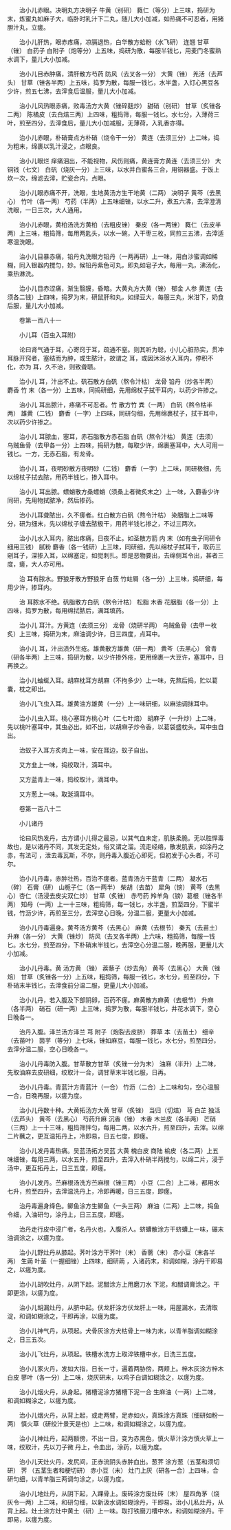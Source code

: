 <!-- { "loadSidebar": true } -->
　　治小儿赤眼。决明丸方决明子 牛黄（别研） 蕤仁（等分）上三味，捣研为末，炼蜜丸如麻子大，临卧时乳汁下二丸，随儿大小加减，如热痛不可忍者，用猪胆汁丸，立瘥。

　　治小儿肝热，眼赤疼痛，凉膈退热，白华散方蛤粉（水飞研） 连翘 甘草（锉） 白药子 白附子（炮等分）上五味，捣研为散，每服半钱匕，用麦门冬蜜熟水调下，量儿大小加减。

　　治小儿目赤肿痛，清肝散方芍药 防风（去叉各一分） 大黄（锉） 羌活（去芦头） 甘草（锉各半两）上五味，捣罗为散，每服一钱匕，水半盏，入灯心黑豆各少许，煎五七沸，去滓食后温服，量儿大小加减。

　　治小儿风热眼赤痛，败毒汤方大黄（锉碎麸炒） 甜硝（别研） 甘草（炙锉各二两） 陈橘皮（去白焙三两）上四味，粗捣筛，每服一钱匕。水七分，入薄荷三叶，煎至四分，去滓食后，量儿大小加减服，无薄荷，入乳香亦得。

　　治小儿赤眼，朴硝膏点方朴硝（烧令干一分） 黄连（去须三分）上二味，捣为粗末，绵裹以乳汁浸之，点眼良。

　　治小儿眼烂 痒痛泪出，不能视物，风伤则痛，黄连膏方黄连（去须三分） 大铜钱（七文） 白矾（烧灰一分）上三味，以水并白蜜各三合，用铜器盛。于饭上炊一次，绵滤去滓，贮瓷合内，点眼。

　　治小儿眼赤痛不开，洗眼，生地黄汤方生干地黄（二两） 决明子 黄芩（去黑心） 竹叶（各一两） 芍药（半两）上五味细锉，以水二升，煮五六沸，去滓澄清洗眼，一日三次，大人通用。

　　治小儿赤眼，黄柏汤洗方黄柏（去粗皮锉） 秦皮（各一两锉） 蕤仁（去皮半两）上三味，粗捣筛，每用两匙头，以水一碗，入干枣三枚，同煎三五沸，去滓适寒温洗眼。

　　治小儿目暴赤痛，铅丹丸洗眼方铅丹（一两再研）上一味，用白沙蜜调如稀糊，同入银器内搅匀，妙。候铅丹紫色可丸，即丸如皂子大，每用一丸，沸汤化，乘热淋洗。

　　治小儿目赤涩痛，渐生翳膜，昏暗。大黄丸方大黄（锉） 郁金 人参 黄连（去须各二钱）上四味，捣罗为末，研鼠肝和丸，如绿豆大，每服三丸，米泔下，奶食后服，量儿大小加减。

　　卷第一百八十一

　　小儿耳（百虫入耳附）

　　论曰肾气通于耳，心寄窍于耳，疏通不窒。则其听为聪，小儿心脏热实，贯冲耳脉开窍者，塞结而为肿，或生脓汁，故谓之 耳，或因沐浴水入耳内，停积不化，亦为 耳，久不治，则致聋聩。

　　治小儿 耳，汁出不止。矾石散方白矾（熬令汁枯） 龙骨 铅丹（炒各半两） 麝香 竹 末（各一分）上五味，同捣研细，先用绵杖子拭干耳内，以药少许掺之。

　　治小儿 耳出脓汁，疼痛不可忍者。竹 散方竹 粪（一两） 白矾（熬令枯半两） 雄黄（二钱） 麝香（一字）上四味，同研匀细，先用绵裹杖子，拭干耳中，次以药少许掺之。

　　治小儿 耳脓血，塞耳，赤石脂散方赤石脂 白矾（熬令汁枯） 黄连（去须） 乌贼鱼骨（去甲各一分）上四味，捣研为散，每取少许，绵裹塞耳中，大人可用一钱匕。一方，无赤石脂，有龙骨。

　　治小儿 耳，夜明砂散方夜明砂（二钱） 麝香（一字）上二味，同研极细，先以绵杖子拭去脓，用药半钱匕，掺入耳中。

　　治小儿 耳出脓。螵蛸散方桑螵蛸（须桑上者微炙末之）上一味，入麝香少许同研，先用物拭脓净，然后掺药。

　　治小儿耳聋脓出，久不瘥者。红白散方白矾（熬令汁枯） 染胭脂上二味等分，研为细末，先以绵杖子缠去脓极干，用药半钱匕掺之，不过三两次。

　　治小儿水入耳内，脓出疼痛，日夜不止。如圣散方箭 内 末（如有虫子同研令细用三钱） 腻粉 麝香（各一钱研）上三味，同研细，先以绵杖子拭耳干，取药三剜耳子，深掺入耳，以绵塞定，如觉刺扎。即是恶物要出，去绵侧耳令出，甚者三度，瘥，大人亦可用。

　　治 耳有脓水。野狼牙散方野狼牙 白蔹 竹蛀屑（各一分）上三味，捣研细，每用少许，掺耳内。

　　治 耳脓水不绝。矾脂散方白矾（熬令汁枯） 松脂 木香 花胭脂（各一分）上四味，捣罗为散，每用绵拭脓后，满耳填药。

　　治小儿 耳汁。方黄连（去须三分） 龙骨（烧研半两） 乌贼鱼骨（去甲一枚炙）上三味，捣研为末，麻油调少许，日三四度，点耳中。

　　治小儿 耳，汁出渍外生疮。雄黄散方雄黄（研一两） 黄芩（去黑心） 曾青（研各半两）上三味，捣研为散，以少许掺外疮，更用绵裹一大豆许，塞耳中，日再换之。

　　治小儿蚰蜒入耳。胡麻枕耳方胡麻（不拘多少）上一味，先熬后捣，贮以葛囊，枕之即出。

　　治小儿飞虫入耳。雄黄油方雄黄（一分）上一味研细，以麻油调抹耳中。

　　治小儿虫入耳。桃心塞耳方桃心叶（二七叶焙） 胡麻子（一升炒）上二味，先以桃叶塞耳中，其虫必出。如不出，以胡麻子炒令香，以葛袋盛枕头。耳中虫自出。

　　治蚁子入耳方炙肉上一味，安在耳边，蚁子自出。

　　又方韭上一味，捣绞取汁，滴耳中。

　　又方蓝青上一味，捣绞取汁，滴耳中。

　　又方葱上一味。取涎滴耳中。

　　卷第一百八十二

　　小儿诸丹

　　论曰风热发丹，古方谓小儿得之最忌，以其气血未定，肌肤柔脆。无以胜悍毒故也，是以诸丹不同，其发无定处，俗又谓之溜。流走经络，散发肌表，如涂丹之赤，有法可 ，泄去毒瓦斯，不尔，则丹毒入腹近心即死，但初发于心头者，不可 尔。

　　治小儿丹毒，赤肿壮热，百治不瘥者。蓝青汤方干蓝青（二两） 凝水石（碎） 石膏（研） 山栀子仁（各一两半） 柴胡（去苗） 犀角（镑） 黄芩（去黑心）杏仁（汤浸去皮尖双仁炒） 甘草（炙锉） 赤芍药 羚羊角（镑）葛根（锉各半两） 知母（一两）上一十三味，粗捣筛，每一钱匕，水半盏，煎至四分，下蜜半钱，竹沥少许，再煎至三分，去滓空心日晚，分温二服，更量大小加减。

　　治小儿丹毒遍身。黄芩汤方黄芩（去黑心） 麻黄（去根节） 秦艽（去苗土） 升麻（各一分） 大黄（锉炒） 防风（去叉各半两）上六味，粗捣筛，每服一钱匕。水七分，煎至四分，下朴硝末半钱匕，去滓空心分温二服，晚再服，更量儿大小加减。

　　治小儿丹毒。黄 汤方黄 （锉） 蒺藜子（炒去角） 黄芩（去黑心） 大黄（锉焙） 甘草（炙锉各一分）上五味，粗捣筛，每服一钱匕，水七分，煎至四分，下朴硝末半钱匕，去滓食前分温二服，更量儿大小加减。

　　治小儿丹，若入腹及下部阴卵，百药不瘥。麻黄散方麻黄（去根节） 升麻（各半两） 硝石（研一两）上三味，捣罗为散，每服半钱匕，井花水调下，空心日晚各一。

　　治丹入腹。泽兰汤方泽兰 芎 附子（炮裂去皮脐） 莽草 本（去苗土） 细辛（去苗叶） 茵芋（等分）上七味，锉如麻豆，每服一钱匕，水七分，煎至四分，去滓分温二服，空心日晚各一。

　　治小儿丹毒防入腹。甘草散方甘草（炙锉一分为末） 油麻（半升）上二味，先取油麻去皮研细，绞取汁一合，调甘草末半钱匕服，日再。

　　治小儿丹毒。青蓝汁方青蓝汁（一合） 竹沥（二合）上二味和匀，空心温服一合，日晚再服，以瘥为度。

　　治小儿丹数十种。大黄拓汤方大黄 甘草（炙锉） 当归（切焙） 芎 白芷 独活（去芦头） 黄芩（去黑心） 芍药升麻 沉香（锉） 木香 木兰皮（各半两） 芒硝（三两）上一十三味，粗捣筛拌匀，每用二两，以水六升，煎至四升，去滓。以绵二片蘸之，更互温拓丹上，冷即易，日五七度，即瘥。

　　治小儿发丹毒热痛。吴蓝汤拓方吴蓝 大黄 槐白皮 商陆 榆皮（各二两）上五味细锉，每用三两，以水五升，煎至四升，去滓入朴硝半两搅匀，以绵二片，浸于汤中，更互拓丹上，日三五度，即瘥。

　　治小儿发丹。苎麻根汤洗方苎麻根（锉三两） 小豆（二合）上二味，都用水七升，煎至四升，去滓温洗丹上，冷即再暖，日三五度，即瘥。

　　治丹毒遍身绛色。鲫鱼涂方生鲫鱼（一头三两） 麻油（二两）上二味，捣鱼令细，入油研匀，涂丹上，日三五度，即瘥。

　　治丹走行皮中浸广者，名丹火也，入腹杀人。蛴螬散涂方干蛴螬上一味，碾末油调涂之，以瘥为度。

　　治小儿野灶丹从膝起。荠叶涂方干荠叶（末） 香薷（末） 赤小豆（末各半两） 生蒴 叶茎（一握细锉）上四味，细研蒴 ，入诸药末，和调如糊，涂丹干即易之，以瘥为度。

　　治小儿胡吹灶丹，从阴下起。泥醋涂方上用磨刀水 下泥，和醋调膏涂之。干即更涂，以瘥为度。

　　治小儿胡漏灶丹，从脐中起。伏龙肝涂方伏龙肝上一味，用屋漏水，去清取淀，和调如糊涂之，干即再涂，以瘥为度。

　　治小儿神气丹，从项起。犬骨灰涂方犬枯骨上一味为末，以青羊脂调如糊涂之，日三五次。

　　治小儿飞灶丹，从项起。铁槽水洗方上取淬铁槽中水，日洗三五度。

　　治小儿家火丹，发如大指，日长一寸，遍着两胁傍，两颊上。梓木灰涂方梓木白皮 蓼叶（各一分）上二味，烧灰研末，以鸡子白调如糊涂之，以瘥为度。

　　治小儿烟火丹，从身起。猪槽泥涂方猪槽下泥一合 生麻油（一两）上二味，和调如糊涂之，以瘥为度。

　　治小儿烟火丹，从背上起，或走两臂，足赤如火，真珠涂方真珠（细研如粉一两） 慎火草（研绞汁景天是也）上二味，和调如糊涂之，以瘥为度。

　　治小儿神灶丹，起两额傍，不出一日，变为赤黑色，慎火草汁涂方慎火草上一味，绞取汁，先以刀子微 丹上，令血出，涂药，以瘥为度。

　　治小儿天灶火丹，发尻间，正赤流阴头赤肿血出。葱荠 涂方葱（五茎和须切研） 荠 （五茎生者和梗切研） 赤小豆（末） 灶门上灰（研各一合）上四味，合研匀细，以青羊脂三两调匀涂之，以瘥为度。

　　治小儿地灶丹，从阴下起，入踝骨上。废砖涂方废灶砖（末） 屋四角茅（烧灰令一两）上二味，和研匀细，以新汲水调如糊涂丹，干即易。治小儿私灶丹，从背上起。灶土涂方灶中黄土（研）上一味。取打铁磨刀槽中水，和调如糊涂丹。干即易，以瘥为度。

